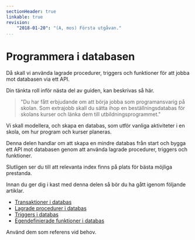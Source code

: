 ```yaml
---
sectionHeader: true
linkable: true
revision:
    "2018-01-20": "(A, mos) Första utgåvan."
...
```

Programmera i databasen
=======================

Då skall vi använda lagrade procedurer, triggers och funktioner för att jobba mot databasen via ett API.

Din tänkta roll inför nästa del av guiden, kan beskrivas så här.

> "Du har fått erbjudande om att börja jobba som programansvarig på skolan. Som extrajobb skall du sätta ihop en beställningsdatabas för skolans kurser och länka dem till utbildningsprogrammet."

Vi skall modellera, och skapa en databas, som utför vanliga aktiviteter i en skola, om hur program och kurser planeras.

Denna delen handlar om att skapa en mindre databas från start och bygga ett API mot databasen genom att använda lagrade procedurer, triggers och funktioner.

Slutligen ser du till att relevanta index finns på plats för bästa möjliga prestanda.

Innan du ger dig i kast med denna delen så bör du ha gått igenom följande artiklar.

* [Transaktioner i databas](kunskap/transaktioner-i-databas)
* [Lagrade procedurer i databas](kunskap/lagrade-procedurer-i-databas)
* [Triggers i databas](kunskap/triggers-i-databas)
* [Egendefinierade funktioner i databas](kunskap/egen-definierade-funktioner-i-databas)

Använd dem som referens vid behov.
